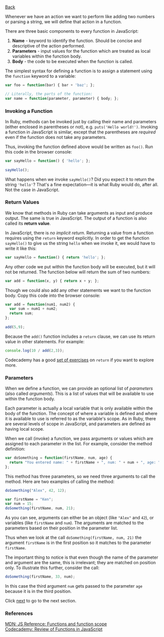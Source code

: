 [Back](4_functions_vs_methods.md)

Whenever we have an action we want to perform like adding two numbers or parsing a string, we will define that action in a function.

There are three basic components to every function in JavaScript:

1. **Name** - keyword to identify the function. Should be concise and descriptive of the action performed.
2. **Parameters** - input values for the function which are treated as local variables within the function body.
3. **Body** - the code to be executed when the function is called.

The simplest syntax for defining a function is to assign a statement using the `function` keyword to a variable:

```javascript
var foo = function(bar) { bar + 'baz'; };

// Literally, the parts of the function:
var name = function(parameter, parameter) { body; };
```

### Invoking a Function

In Ruby, methods can be invoked just by calling their name and parameters (either enclosed in parentheses or not), e.g. `puts('Hello world!')`. Invoking a function in JavaScript is similar, except that the parentheses are *required* even if the function does not take any parameters.

Thus, invoking the function defined above would be written as `foo()`. Run this code in the browser console:

```javascript
var sayHello = function() { 'hello'; };
                          
sayHello();
```

What happens when we invoke `sayHello()`?  Did you expect it to return the string `'hello'`?  That's a fine expectation&mdash;it is what Ruby would do, after all. Not the case in JavaScript.

### Return Values

We know that methods in Ruby can take arguments as input and produce output.  The same is true in JavaScript.  The output of a function is also called its **return value**.

In JavaScript, there is *no implicit return*. Returning a value from a function requires using the `return` keyword explicitly. In order to get the function `sayHello()` to give us the string `hello` when we invoke it, we would have to write it like this:

```javascript
var sayHello = function() { return 'hello'; };
```

Any other code we put within the function body will be executed, but it will not be returned. The function below will return the sum of two numbers:

```javascript
var add = function(x, y) { return x + y; };
```

Though we could also add any other statements we want to the function body. Copy this code into the browser console:

```javascript
var add = function(num1, num2) { 
  var sum = num1 + num2;
  return sum;
};
                
add(5,9);
```

Because the `add()` function includes a `return` clause, we can use its return value in other statements. For example:

```javascript
console.log(10 / add(2,3));
```

Codecademy has a good [set of exercises](http://www.codecademy.com/courses/functions-in-javascript-2-0/2) on `return` if you want to explore more.

### Parameters

When we define a function, we can provide an optional list of *parameters* (also called *arguments*).  This is a list of values that will be available to use within the function body.

Each parameter is actually a local variable that is only available within the body of the function.  The concept of where a variable is defined and where it is available to use is referred to as the variable's <span class="keyword">scope</span>. As in Ruby, there are several levels of scope in JavaScript, and parameters are defined as having local scope.

When we call (invoke) a function, we pass arguments or values which are assigned to each parameter in the list. For example, consider the method definition:

```javascript
var doSomething = function(firstName, num, age) {
  return "You entered name: " + firstName + ", num: " + num + ", age: " + age;
};
```

This method has three parameters, so we need three arguments to call the method.  Here are two examples of calling the method:

```javascript
doSomething("Alex", 42, 12);

var firstName = "Ken";
var num = 15;
doSomething(firstName, num, 21);
```

As you can see, arguments can either be an object (like `"Alex"` and `42`), or variables (like `firstName` and `num`). The arguments are matched to the parameters based on their position in the parameter list.

Thus when we look at the call `doSomething(firstName, num, 21)` the argument `firstName` is in the first position so it matches to the parameter `firstName`.

The important thing to notice is that even though the name of the parameter and argument are the same, this is irrelevant; they are matched on position only.  To illustrate this further, consider the call:

```javascript
doSomething(firstName, 33, num);
```

In this case the third argument `num` gets passed to the parameter `age` because it is in the third position.

Click [next](6_built_in_methods.md) to go to the next section.


### References

[MDN: JS Reference: Functions and function scope](https://developer.mozilla.org/en/JavaScript/Reference/Functions_and_function_scope)<br>
[Codecademy: Review of Functions in JavaScript](http://www.codecademy.com/courses/functions_in_javascript)